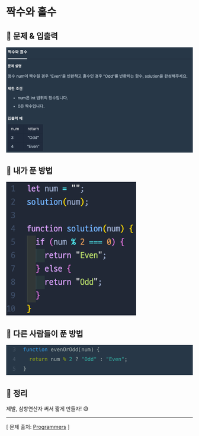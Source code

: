 # 짝수와 홀수

## 📍 문제 & 입출력

<img src="./Image/1.png"/>

## 📍 내가 푼 방법

<img src="./Image/2.png"/>

## 📍 다른 사람들이 푼 방법

<img src="./Image/3.png"/>

## 📍 정리

제발, 삼항연산자 써서 짧게 만들자! 😅

---

[ 문제 출처: [Programmers](https://programmers.co.kr/) ]
